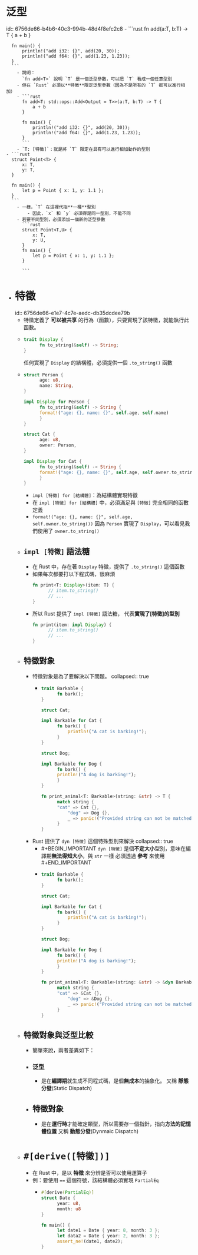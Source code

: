 # 泛型
id:: 6756de66-b4b6-40c3-994b-48d4f8efc2c8
	- ```rust
	  fn add<T>(a:T, b:T) -> T {
	      a + b
	  }
	  
	  fn main() {
	      println!("add i32: {}", add(20, 30));
	      println!("add f64: {}", add(1.23, 1.23));
	  }
	  ```
		- 說明：
		  `fn add<T>` 說明 `T` 是一個泛型參數，可以把 `T` 看成一個任意型別
		- 但在 `Rust` 必須以**特徵**限定泛型參數（因為不是所有的 `T` 都可以進行相加）
		- ```rust
		  fn add<T: std::ops::Add<Output = T>>(a:T, b:T) -> T {
		      a + b
		  }
		  
		  fn main() {
		      println!("add i32: {}", add(20, 30));
		      println!("add f64: {}", add(1.23, 1.23));
		  }
		  ```
		- `T: [特徵]`：就是將 `T` 限定在具有可以進行相加動作的型別
	- ```rust
	  struct Point<T> {
	      x: T,
	      y: T,
	  }
	  
	  fn main() {
	      let p = Point { x: 1, y: 1.1 };
	  }
	  ```
		- 一樣，`T` 在這裡代指**一種**型別
			- 因此，`x` 和 `y` 必須得是同一型別，不能不同
		- 若要不同型別，必須添加一個新的泛型參數
		  ```rust
		  struct Point<T,U> {
		      x: T,
		      y: U,
		  }
		  fn main() {
		      let p = Point { x: 1, y: 1.1 };
		  }
		  
		  ```
- # 特徵
  id:: 6756de66-e1e7-4c7e-aedc-db35dcdee79b
	- 特徵定義了 **可以被共享** 的行為（函數），只要實現了該特徵，就能執行此函數。
	- ```rust
	  trait Display {
	    	fn to_string(&self) -> String;
	  }
	  ```
	  任何實現了 `Display` 的結構體，必須提供一個 `.to_string()` 函數
	- ```rust
	  struct Person {
	    	age: u8,
	    	name: String,
	  }
	  
	  impl Display for Person {
	    	fn to_string(&self) -> String {
	      	format!("age: {}, name: {}", self.age, self.name)  
	    	}
	  }
	  
	  struct Cat {
	    	age: u8,
	    	owner: Person,
	  }
	  
	  impl Display for Cat {
	    	fn to_string(&self) -> String {
	      	format!("age: {}, name: {}", self.age, self.owner.to_string())
	    	}
	  }
	  
	  ```
		- `impl [特徵] for [結構體]`：為結構體實現特徵
		- 在 `impl [特徵] for [結構體]` 中，必須滿足與 `[特徵]` 完全相同的函數定義
		- `format!("age: {}, name: {}", self.age, self.owner.to_string())`
		  因為 `Person` 實現了 `Display`，可以看見我們使用了 `owner.to_string()`
	- ## `impl [特徵]` 語法糖
		- 在 Rust 中，存在著 `Display` 特徵，提供了 `.to_string()` 這個函數
		- 如果每次都要打以下程式碼，很麻煩
		  ```rust
		  fn print<T: Display>(item: T) {
		    	// item.to_string()
		    	// ...
		  }
		  ```
		- 所以 Rust 提供了 `impl [特徵]` 語法糖， 代表**實現了[特徵]的型別**
		  ```rust
		  fn print(item: impl Display) {
		    	// item.to_string()
		    	// ...
		  }
		  ```
	- ## 特徵對象
		- 特徵對象是為了要解決以下問題。
		  collapsed:: true
			- ```rust
			  trait Barkable {
			    	fn bark();
			  }
			  
			  struct Cat;
			  
			  impl Barkable for Cat {
			    	fn bark() {
			        	println!("A cat is barking!");
			    	}
			  }
			  
			  struct Dog;
			  
			  impl Barkable for Dog {
			    	fn bark() {
			      	println!("A dog is barking!");
			    	}
			  }
			  
			  fn print_animal<T: Barkable>(string: &str) -> T {
			    	match string {
			      	"cat" => Cat {},
			        	"dog" => Dog {},
			        	_ => panic!("Provided string can not be matched against."),
			    	}
			  }
			  ```
		- Rust 提供了 `dyn [特徵]` 這個特殊型別來解決
		  collapsed:: true
			- #+BEGIN_IMPORTANT
			  `dyn [特徵]` 是個**不定大小**型別，意味在編譯期**無法得知大小**，與 `str` 一樣
			  必須透過 **參考** 來使用
			  #+END_IMPORTANT
			- ```rust
			  trait Barkable {
			    	fn bark();
			  }
			  
			  struct Cat;
			  
			  impl Barkable for Cat {
			    	fn bark() {
			        	println!("A cat is barking!");
			    	}
			  }
			  
			  struct Dog;
			  
			  impl Barkable for Dog {
			    	fn bark() {
			      	println!("A dog is barking!");
			    	}
			  }
			  
			  fn print_animal<T: Barkable>(string: &str) -> &dyn Barkable {
			    	match string {
			      	"cat" => &Cat {},
			        	"dog" => &Dog {},
			        	_ => panic!("Provided string can not be matched against."),
			    	}
			  }
			  ```
	- ## 特徵對象與泛型比較
		- 簡單來說，兩者差異如下：
		- ### 泛型
			- 是在**編譯期**就生成不同程式碼，是個**無成本**的抽象化。
			  又稱 **靜態分發**(Static Dispatch)
		- ## 特徵對象
			- 是在**運行時**才能確定類型，所以需要存一個指針，指向**方法的記憶體位置**
			  又稱 **動態分發**(Dynmaic Dispatch)
	- # `#[derive([特徵])]`
		- 在 Rust 中，是以 **特徵** 來分辨是否可以使用運算子
		- 例：要使用 `==` 這個符號，該結構體必須實現 `PartialEq`
			- ```rust
			  #[derive(PartialEq)]
			  struct Date {
			    	year: u8,
			    	month: u8
			  }
			  
			  fn main() {
			    	let date1 = Date { year: 8, month: 3 };
			    	let data2 = Date { year: 2, month: 3 };
			    	assert_ne!(date1, date2);
			  }
			  ```